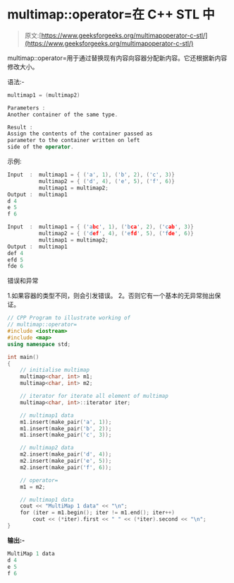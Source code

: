 # multimap::operator=在 C++ STL 中

> 原文:[https://www.geeksforgeeks.org/multimapoperator-c-stl/](https://www.geeksforgeeks.org/multimapoperator-c-stl/)

multimap::operator=用于通过替换现有内容向容器分配新内容。它还根据新内容修改大小。

语法:-

```cpp
multimap1 = (multimap2)

Parameters :
Another container of the same type.

Result :
Assign the contents of the container passed as 
parameter to the container written on left 
side of the operator.

```

示例:

```cpp
Input  :  multimap1 = { ('a', 1), ('b', 2), ('c', 3)}
          multimap2 = { ('d', 4), ('e', 5), ('f', 6)}
          multimap1 = multimap2;
Output :  multimap1 
d 4
e 5
f 6

Input  :  multimap1 = { ('abc', 1), ('bca', 2), ('cab', 3)}
          multimap2 = { ('def', 4), ('efd', 5), ('fde', 6)}
          multimap1 = multimap2;
Output :  multimap1 
def 4
efd 5
fde 6

```

错误和异常

1.如果容器的类型不同，则会引发错误。
2。否则它有一个基本的无异常抛出保证。

```cpp
// CPP Program to illustrate working of
// multimap::operator= 
#include <iostream>
#include <map>
using namespace std;

int main()
{
    // initialise multimap
    multimap<char, int> m1;
    multimap<char, int> m2;

    // iterator for iterate all element of multimap
    multimap<char, int>::iterator iter;

    // multimap1 data
    m1.insert(make_pair('a', 1));
    m1.insert(make_pair('b', 2));
    m1.insert(make_pair('c', 3));

    // multimap2 data
    m2.insert(make_pair('d', 4));
    m2.insert(make_pair('e', 5));
    m2.insert(make_pair('f', 6));

    // operator=
    m1 = m2;

    // multimap1 data
    cout << "MultiMap 1 data" << "\n";
    for (iter = m1.begin(); iter != m1.end(); iter++)
        cout << (*iter).first << " " << (*iter).second << "\n";
}
```

**输出:-**

```cpp
MultiMap 1 data
d 4
e 5
f 6

```